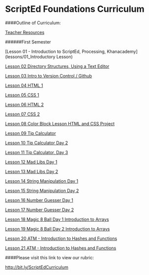 ScriptEd Foundations Curriculum
==========

####Outline of Curriculum:

[Teacher Resources](resources)

######First Semester
[Lesson 01 - Introduction to ScriptEd, Processing, Khanacademy](lessons/01_Introductory Lesson)	
[Lesson 02   Directory Structures, Using a Text Editor](lessons/02_Directory_Structures)
	[Lesson 03	Intro to Version Control / Github](lessons/03_Intro_to_version_control)	
[Lesson 04	HTML 1](lessons/04-07_html_css)	
[Lesson 05	CSS 1](lessons/04-07_html_css)	[Lesson 06	HTML 2](lessons/04-07_html_css)	[Lesson 07	CSS 2](lessons/04-07_html_css)	[Lesson 08	Color Block Lesson	HTML and CSS Project](lessons/08_color_block_lesson)

[Lesson 09	Tip Calculator](lessons/09-11_tip-calculator)
[Lesson 10	Tip Calculator Day 2](lessons/09-11_tip-calculator)[Lesson 11	Tip Calculator, Day 3](lessons/09-11_tip-calculator)	[Lesson 12	Mad Libs Day 1]()[Lesson 13	Mad Libs Day 2]()

[Lesson 14	String Manipulation Day 1](lessons/014-15_substring)[Lesson 15	String Manipulation Day 2](lessons/014-15_substring)[Lesson 16	Number Guesser Day 1]()	[Lesson 17	Number Guesser Day 2]()	[Lesson 18	Magic 8 Ball Day 1	Introduction to Arrays](lessons/18-19_magic_8_ball)[Lesson 19	Magic 8 Ball Day 2	Introduction to Arrays](lessons/18-19_magic_8_ball)[Lesson 20	ATM - Introduction to Hashes and Functions](lessons/20-21_atm)[Lesson 21	ATM - Introduction to Hashes and Functions](lessons/20-21_atm)

####Please visit this link to view our rubric: 

http://bit.ly/ScriptEdCurriculum